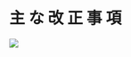 # 主 な 改 正 事 項

![](https://www.nta.go.jp/tmp/bac9d71a-8e0f-4f30-9398-4230a8ae1e5a/images/995f1e0e59ab3e2ea2c6adb912236ce008ce0e6750316e9dc88d82d309d8b867.jpg)